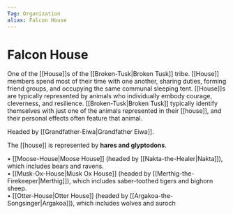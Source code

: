 ```yaml
---
Tag: Organization
alias: Falcon House
---
```

# Falcon House
One of the [[House]]s of the [[Broken-Tusk|Broken Tusk]] tribe. [[House]] members spend most of their time with one another, sharing duties, forming friend groups, and occupying the same communal sleeping tent. [[House]]s are typically represented by animals who individually embody courage, cleverness, and resilience. [[Broken-Tusk|Broken Tusk]] typically identify themselves with just one of the animals represented in their [[house]], and their personal effects often feature that animal.

Headed by [[Grandfather-Eiwa|Grandfather Eiwa]].

The [[house]] is represented by **hares and glyptodons**.

• [[Moose-House|Moose House]] (headed by [[Nakta-the-Healer|Nakta]]), which includes bears and ravens.  
• [[Musk-Ox-House|Musk Ox House]] (headed by [[Merthig-the-Firekeeper|Merthig]]), which includes saber-toothed tigers and bighorn sheep.  
• [[Otter-House|Otter House]] (headed by [[Argakoa-the-Songsinger|Argakoa]]), which includes wolves and auroch